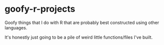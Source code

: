 # goofy-r-projects
Goofy things that I do with R that are probably best constructed using other languages.

It's honestly just going to be a pile of weird little functions/files I've built.
